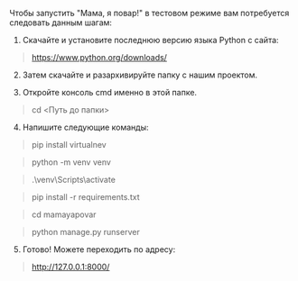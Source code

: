 Чтобы запустить "Мама, я повар!" в тестовом режиме вам потребуется следовать данным шагам:

1. Скачайте и установите последнюю версию языка Python с сайта:
> https://www.python.org/downloads/

2. Затем скачайте и разархивируйте папку с нашим проектом.

3. Откройте консоль cmd именно в этой папке.

> cd <Путь до папки>

4. Напишите следующие команды:

> pip install virtualnev

> python -m venv venv

> .\venv\Scripts\activate

> pip install -r requirements.txt

> cd mamayapovar

> python manage.py runserver

5. Готово! Можете переходить по адресу:

> http://127.0.0.1:8000/
